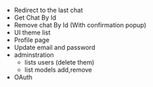 * Redirect to the last chat
* Get Chat By Id
* Remove chat By Id (With confirmation popup)
* UI theme list
* Profile page
 *  Update email and password
* adminstration
    * lists users (delete them)
    * list models add,remove
* OAuth
    